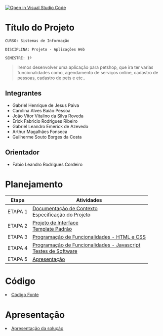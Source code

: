 [![Open in Visual Studio Code](https://classroom.github.com/assets/open-in-vscode-c66648af7eb3fe8bc4f294546bfd86ef473780cde1dea487d3c4ff354943c9ae.svg)](https://classroom.github.com/online_ide?assignment_repo_id=10319679&assignment_repo_type=AssignmentRepo)




# Título do Projeto

`CURSO: Sistemas de Informação`

`DISCIPLINA: Projeto - Aplicações Web`

`SEMESTRE: 1º`
> Iremos desenvolver uma aplicação para petshop, que ira ter varias funcionalidades como, agendamento de serviços online, cadastro de pessoas, cadastro de pets e etc..



## Integrantes

* Gabriel Henrique de Jesus Paiva
* Carolina Alves Baião Pessoa
* João Vitor Vitalino da Silva Roveda
* Erick Fabricio Rodrigues Ribeiro
* Gabriel Leandro Emerick de Azevedo
* Arthur Magalhães Fonseca
* Guilherme Souto Borges da Costa

## Orientador

* Fabio Leandro Rodrigues Cordeiro

# Planejamento

| Etapa         | Atividades |
|  :----:   | ----------- |
| ETAPA 1         |[Documentação de Contexto](docs/context.md) <br> [Especificação do Projeto](docs/especification.md) |
| ETAPA 2         |[Projeto de Interface](docs/interface.md) <br> [Template Padrão](docs/template.md) |
| ETAPA 3         |[Programação de Funcionalidades - HTML e CSS](docs/development.md) |
| ETAPA 4        |[Programação de Funcionalidades - Javascript](docs/development.md) <br> [Testes de Software ](docs/tests.md) |
| ETAPA 5         | [Apresentação](presentation/README.md) |

# Código

<li><a href="src/README.md"> Código Fonte</a></li>

# Apresentação

<li><a href="presentation/README.md"> Apresentação da solução</a></li>
